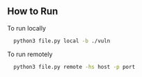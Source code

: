 
## How to Run

To run locally

```bash
  python3 file.py local -b ./vuln
```

To run remotely

```bash
  python3 file.py remote -hs host -p port
```
